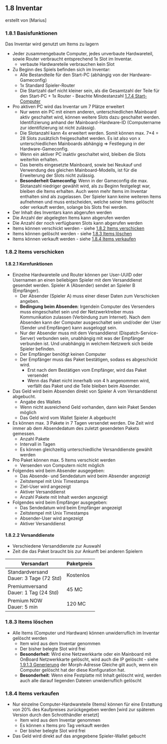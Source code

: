 ## 1.8 Inventar

erstellt von [Marius]

### 1.8.1 Basisfunktionen

Das Inventar wird genutzt um Items zu lagern

* Jeder zusammengebaute Computer, jedes unverbaute Hardwareteil, sowie Router verbraucht entsprechend 1x Slot im
  Inventar.
    * verbaute Hardwareteile verbrauchen kein Slot
* Zu Beginn des Spiels befinden sich im Inventar:
    * Alle Bestandteile für den Start-PC (abhängig von der Hardware-Gameconfig)
    * 1x Standard Spieler-Router
    * Die Startzahl darf nicht kleiner sein, als die Gesamtzahl der Teile für den Start-PC + 1x Router - Beachte
      Mindestanzahl [1.7.4 Start-Computer](../Computer/Computer.md#174-start-computer)
* Pro aktiven PC wird das Inventar um 7 Plätze erweitert
    * Nur wenn ein PC mit einem anderen, unterschiedlichen Mainboard aktiv geschaltet wird, können weitere Slots dazu
      geschaltet werden. Identifizierung anhand der Mainboard-Hardware-ID (Computername zur identifizierung ist nicht
      zulässig).
    * Die Slotanzahl kann 4x erweitert werden. Somit können max. 7*4 = 28 Slots zusätzlich freigeschaltet werden. Es ist
      also von x unterschiedlichen Mainboards abhängig => Festlegung in der Hardware-Gameconfig.
    * Wenn ein aktiver PC inaktiv geschaltet wird, bleiben die Slots weiterhin erhalten.
    * Das bereits eingesetzte Mainboard, sowie bei Neukauf und Verwendung des gleichen Mainboard-Modells, ist für die
      Erweiterung der Slots nicht zulässig.
    * **Besonderheit Gameconfig**: Wenn in der Gameconfig die max. Slotanzahl niedriger gewählt wird, als zu Beginn
      festgelegt war, bleiben die Items erhalten. Auch wenn mehr Items im Inventar enthalten sind als zugelassen. Der
      Spieler kann keine weiteren Items aufnehmen und muss entscheiden, welche seiner Items gelöscht oder verkauft
      werden, solange bis Slots frei werden.
* Der Inhalt des Inventars kann abgerufen werden
* Die Anzahl der abgelegten Items kann abgerufen werden
* Die Anzahl der noch verfügbaren Slots kann abgerufen werden
* Items können verschickt werden - siehe [1.8.2 Items verschicken](#182-items-verschicken)
* Items können gelöscht werden - siehe [1.8.3 Items löschen](#183-items-lschen)
* Items können verkauft werden - siehe [1.8.4 Items verkaufen](#184-items-verkaufen)

### 1.8.2 Items verschicken

#### 1.8.2.1 Kernfunktionen

* Einzelne Hardwareteile und Router können per User-UUID oder Usernamen an einen beliebigen Spieler mit dem
  Versanddienst gesendet werden. Spieler A (Absender) sendet an Spieler B (Empfänger).
    * Der Absender (Spieler A) muss einer dieser Daten zum Verschicken angeben.
    * **Bedingung beim Absenden**: Irgendein Computer des Versenders muss eingeschaltet sein und der Netzwerktreiber
      muss Kommunikation zulassen (Verbindung zum Internet). Nach dem Absenden kann der Computer ausgeschaltet sein
      und/oder der User (Sender und Empfänger) kann ausgeloggt sein.
    * Nur der Absender muss mit dem Versanddienst (Dispatch-Service-Server) verbunden sein, unabhängig mit was der
      Empfänger verbunden ist. Und unabhängig in welchem Netzwerk sich beide Spieler befinden.
    * Der Empfänger benötigt keinen Computer
    * Der Empfänger muss das Paket bestätigen, sodass es abgeschickt wird.
        * Erst nach dem Bestätigen vom Empfänger, wird das Paket versendet
        * Wenn das Paket nicht innerhalb von 4 h angenommen wird, verfällt das Paket und die Teile bleiben beim
          Absender.
* Das Geld wird beim Absenden direkt von Spieler A vom Versanddienst abgebucht.
    * Angabe des Wallets
    * Wenn nicht ausreichend Geld vorhanden, dann kein Paket Senden möglich
    * Das Geld wird vom Wallet Spieler A abgebucht
* Es können max. 3 Pakete in 7 Tagen versendet werden. Die Zeit wird immer ab dem Absendedatum des zuletzt gesendeten
  Pakets gemessen.
    * Anzahl Pakete
    * Intervall in Tagen
    * Es können gleichzeitig unterschiedliche Versanddienste gewählt werden
* Pro Paket können max. 5 Items verschickt werden
    * Versenden von Computern nicht möglich
* Folgendes wird beim Absender ausgegeben:
    * Das Absende- und Sendedatum wird beim Absender angezeigt
    * Zeitstempel mit Unix Timestamps
    * Ziel-User wird angezeigt
    * Aktiver Versanddienst
    * Anzahl Pakete mit Inhalt werden angezeigt
* Folgendes wird beim Empfänger ausgegeben:
    * Das Sendedatum wird beim Empfänger angezeigt
    * Zeitstempel mit Unix Timestamps
    * Absender-User wird angezeigt
    * Aktiver Versanddienst

#### 1.8.2.2 Versanddienste

* Verschiedene Versanddienste zur Auswahl
* Zeit die das Paket braucht bis zur Ankunft bei anderen Spielern

| Versandart | Paketpreis |
|---|---|
| Standardversand <br>Dauer: 3 Tage (72 Std)<br> | Kostenlos |
| Premiumversand <br>Dauer: 1 Tag (24 Std)<br> | 45 MC  |
| Premium NOW  <br>Dauer: 5 min<br> | 120 MC  |

### 1.8.3 Items löschen

* Alle Items (Computer und Hardware) können unwiderruflich im Inventar gelöscht werden
    * Item wird aus dem Inventar genommen
    * Der bisher belegte Slot wird frei
    * **Besonderheit**: Wird eine Netzwerkkarte oder ein Mainboard mit OnBoard Netzwerkkarte gelöscht, wird auch die IP
      gelöscht - siehe [1.9.1.3 Generierung](193) der Morph-Adresse Gleiche gilt auch, wenn ein Computer gelöscht hat der diese
      Konfiguration hat.
    * **Besonderheit**: Wenn eine Festplatte mit Inhalt gelöscht wird, werden auch alle darauf liegenden Dateien
      unwiderruflich gelöscht

### 1.8.4 Items verkaufen

* Nur einzelne Computer-Hardwareteile (Items) können für eine Erstattung von 20% des Kaufpreises zurückgegeben
  werden [wird zur späteren Version durch den Schrotthändler ersetzt]
    * Item wird aus dem Inventar genommen
    * Es können x Items pro Tag verkauft werden
    * Der bisher belegte Slot wird frei
* Das Geld wird direkt auf das angegebene Spieler-Wallet gebucht


